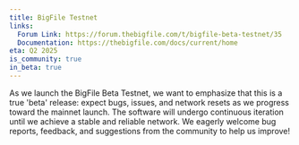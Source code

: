 ```yaml
---
title: BigFile Testnet
links:
  Forum Link: https://forum.thebigfile.com/t/bigfile-beta-testnet/35
  Documentation: https://thebigfile.com/docs/current/home
eta: Q2 2025
is_community: true
in_beta: true
---
```


As we launch the BigFile Beta Testnet, we want to emphasize that this is a true 'beta' release: expect bugs, issues, and network resets as we progress toward the mainnet launch. The software will undergo continuous iteration until we achieve a stable and reliable network. We eagerly welcome bug reports, feedback, and suggestions from the community to help us improve!
